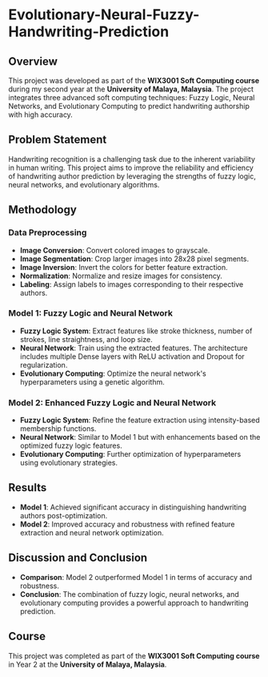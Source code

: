 # Evolutionary-Neural-Fuzzy-Handwriting-Prediction

## Overview
This project was developed as part of the **WIX3001 Soft Computing course** during my second year at the **University of Malaya, Malaysia**. The project integrates three advanced soft computing techniques: Fuzzy Logic, Neural Networks, and Evolutionary Computing to predict handwriting authorship with high accuracy.

## Problem Statement
Handwriting recognition is a challenging task due to the inherent variability in human writing. This project aims to improve the reliability and efficiency of handwriting author prediction by leveraging the strengths of fuzzy logic, neural networks, and evolutionary algorithms.

## Methodology
### Data Preprocessing
- **Image Conversion**: Convert colored images to grayscale.
- **Image Segmentation**: Crop larger images into 28x28 pixel segments.
- **Image Inversion**: Invert the colors for better feature extraction.
- **Normalization**: Normalize and resize images for consistency.
- **Labeling**: Assign labels to images corresponding to their respective authors.

### Model 1: Fuzzy Logic and Neural Network
- **Fuzzy Logic System**: Extract features like stroke thickness, number of strokes, line straightness, and loop size.
- **Neural Network**: Train using the extracted features. The architecture includes multiple Dense layers with ReLU activation and Dropout for regularization.
- **Evolutionary Computing**: Optimize the neural network's hyperparameters using a genetic algorithm.

### Model 2: Enhanced Fuzzy Logic and Neural Network
- **Fuzzy Logic System**: Refine the feature extraction using intensity-based membership functions.
- **Neural Network**: Similar to Model 1 but with enhancements based on the optimized fuzzy logic features.
- **Evolutionary Computing**: Further optimization of hyperparameters using evolutionary strategies.

## Results
- **Model 1**: Achieved significant accuracy in distinguishing handwriting authors post-optimization.
- **Model 2**: Improved accuracy and robustness with refined feature extraction and neural network optimization.

## Discussion and Conclusion
- **Comparison**: Model 2 outperformed Model 1 in terms of accuracy and robustness.
- **Conclusion**: The combination of fuzzy logic, neural networks, and evolutionary computing provides a powerful approach to handwriting prediction.

## Course
This project was completed as part of the **WIX3001 Soft Computing course** in Year 2 at the **University of Malaya, Malaysia**.
